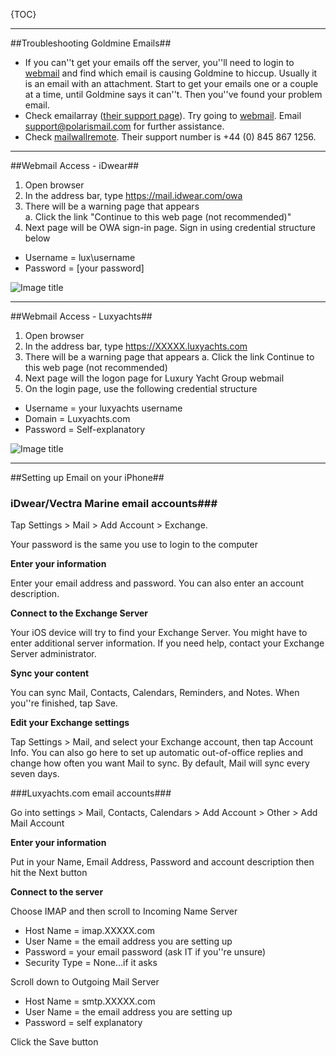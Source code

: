 {TOC}
<hr />

##Troubleshooting Goldmine Emails##

* If you can''t get your emails off the server, you''ll need to login to [webmail](https://webmail.luxyachts.com) and find which email is causing Goldmine to hiccup. Usually it is an email with an attachment. Start to get your emails one or a couple at a time, until Goldmine says it can''t. Then you''ve found your problem email.
* Check emailarray ([their support page](https://www.polarismail.com/Support/)). Try going to [webmail](https://webmail.luxyachts.com). Email support@polarismail.com for further assistance.
* Check [mailwallremote](http://mailwallremote.com). Their support number is +44 (0) 845 867 1256. 

<hr />

##Webmail Access - iDwear##

1.	Open browser
2.	In the address bar, type https://mail.idwear.com/owa
3.	There will be a warning page that appears<br />
 a.	Click the link "Continue to this web page (not recommended)"
4.	Next page will be OWA sign-in page. Sign in using credential structure below
* Username = lux\username
* Password = [your password]

![Image title](/idwearwebmail.jpg)

<hr />

##Webmail Access - Luxyachts##

1.	Open browser
2.	In the address bar, type https://XXXXX.luxyachts.com
3.	There will be a warning page that appears
a.	Click the link Continue to this web page (not recommended)
4.	Next page will the logon page for Luxury Yacht Group webmail
5.	On the login page, use the following credential structure
* Username = your luxyachts username
* Domain = Luxyachts.com
* Password = Self-explanatory

![Image title](/webmaillogin.jpg)

<hr />

##Setting up Email on your iPhone##

### iDwear/Vectra Marine email accounts###

Tap Settings > Mail > Add Account > Exchange.

Your password is the same you use to login to the computer
 
**Enter your information**

Enter your email address and password. You can also enter an account description.


**Connect to the Exchange Server**

Your iOS device will try to find your Exchange Server. You might have to enter additional server information. If you need help, contact your Exchange Server administrator.

**Sync your content**

You can sync Mail, Contacts, Calendars, Reminders, and Notes. When you''re finished, tap Save.


**Edit your Exchange settings**

Tap Settings > Mail, and select your Exchange account, then tap Account Info. You can also go here to set up automatic out-of-office replies and change how often you want Mail to sync. By default, Mail will sync every seven days.

###Luxyachts.com email accounts###

Go into settings > Mail, Contacts, Calendars > Add Account > Other > Add Mail Account

**Enter your information**

Put in your Name, Email Address, Password and account description then hit the Next button

**Connect to the server**

Choose IMAP and then scroll to Incoming Name Server

 * Host Name = imap.XXXXX.com
 * User Name = the email address you are setting up
 * Password = your email password (ask IT if you''re unsure)
 * Security Type = None…if it asks

Scroll down to Outgoing Mail Server

 * Host Name = smtp.XXXXX.com
 * User Name = the email address you are setting up
 * Password = self explanatory


Click the Save button
